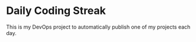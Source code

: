 ﻿# Daily Coding Streak
This is my DevOps project to automatically publish one of my projects each day.
